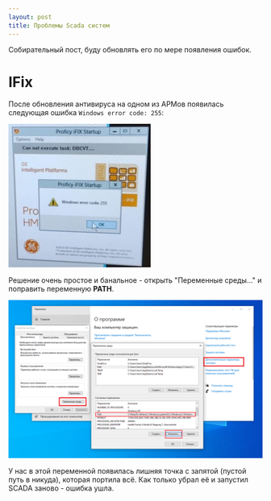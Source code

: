```yaml
---
layout: post
title: Проблемы Scada систем
---
```


Собирательный пост, буду обновлять его по мере появления ошибок.

# IFix

После обновления антивируса на одном из АРМов появилась следующая ошибка ``Windows error code: 255``:

![Proficy iFIX Startup. Windows error code: 255](/assets/images/posts/ifix.jpg "Proficy iFIX Startup. Windows error code: 255")

Решение очень простое и банальное - открыть "Переменные среды..." и поправить переменную __PATH__. 

![Windows PATH](/assets/images/posts/path.png "Windows PATH")

У нас в этой переменной появилась лишняя точка с запятой (пустой путь в никуда), которая портила всё. Как только убрал её и запустил SCADA заново - ошибка ушла.